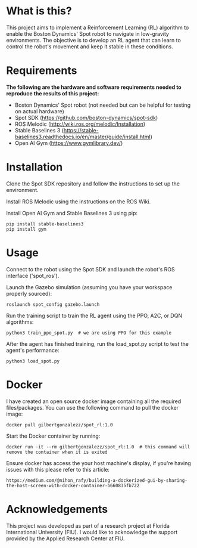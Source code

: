 # What is this?

This project aims to implement a Reinforcement Learning (RL) algorithm to enable the Boston Dynamics' Spot robot to navigate in low-gravity environments. The objective is to develop an RL agent that can learn to control the robot's movement and keep it stable in these conditions.

# Requirements

**The following are the hardware and software requirements needed to reproduce the results of this project:**

- Boston Dynamics' Spot robot (not needed but can be helpful for testing on actual hardware)
- Spot SDK (https://github.com/boston-dynamics/spot-sdk)
- ROS Melodic (http://wiki.ros.org/melodic/Installation)
- Stable Baselines 3 (https://stable-baselines3.readthedocs.io/en/master/guide/install.html)
- Open AI Gym (https://www.gymlibrary.dev/)

# Installation

Clone the Spot SDK repository and follow the instructions to set up the environment.

Install ROS Melodic using the instructions on the ROS Wiki.

Install Open AI Gym and Stable Baselines 3 using pip:

    pip install stable-baselines3
    pip install gym

# Usage

Connect to the robot using the Spot SDK and launch the robot's ROS interface ('spot_ros').

Launch the Gazebo simulation (assuming you have your workspace properly sourced):

    roslaunch spot_config gazebo.launch

Run the training script to train the RL agent using the PPO, A2C, or DQN algorithms:

    python3 train_ppo_spot.py  # we are using PPO for this example

After the agent has finished training, run the load_spot.py script to test the agent's performance:

    python3 load_spot.py

# Docker
I have created an open source docker image containing all the required files/packages. You can use the following command to pull the docker image:

    docker pull gilbertgonzalezz/spot_rl:1.0
    
Start the Docker container by running:

    docker run -it --rm gilbertgonzalezz/spot_rl:1.0  # this command will remove the container when it is exited

Ensure docker has access the your host machine's display, if you're having issues with this please refer to this article:

    https://medium.com/@nihon_rafy/building-a-dockerized-gui-by-sharing-the-host-screen-with-docker-container-b660835fb722

# Acknowledgements

This project was developed as part of a research project at Florida International University (FIU). I would like to acknowledge the support provided by the Applied Research Center at FIU.
